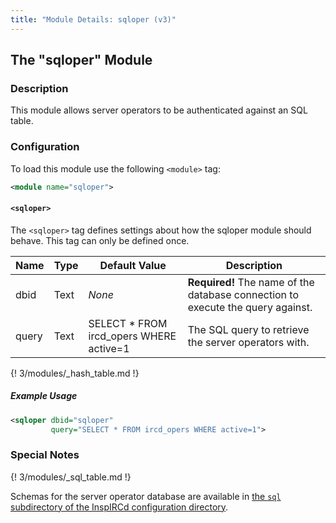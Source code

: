 ```yaml
---
title: "Module Details: sqloper (v3)"
---
```


## The "sqloper" Module

### Description

This module allows server operators to be authenticated against an SQL table.

### Configuration

To load this module use the following `<module>` tag:

```xml
<module name="sqloper">
```

#### `<sqloper>`

The `<sqloper>` tag defines settings about how the sqloper module should behave. This tag can only be defined once.

Name  | Type | Default Value                           | Description
----- | ---- | --------------------------------------- | -----------
dbid  | Text | *None*                                  | **Required!** The name of the database connection to execute the query against.
query | Text | SELECT * FROM ircd_opers WHERE active=1 | The SQL query to retrieve the server operators with.

{! 3/modules/_hash_table.md !}

##### Example Usage

```xml
<sqloper dbid="sqloper"
         query="SELECT * FROM ircd_opers WHERE active=1">
```

### Special Notes

{! 3/modules/_sql_table.md !}

Schemas for the server operator database are available in [the `sql` subdirectory of the InspIRCd configuration directory](https://github.com/inspircd/inspircd/tree/master/docs/sql).
